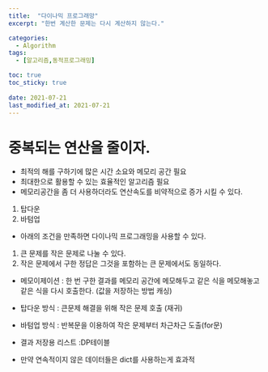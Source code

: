 ```yaml
---
title:  "다이나믹 프로그래망"
excerpt: "한번 계산한 문제는 다시 계산하지 않는다."

categories:
  - Algorithm
tags:
  - [알고리즘,동적프로그래밍]

toc: true
toc_sticky: true
 
date: 2021-07-21
last_modified_at: 2021-07-21
---
```


# 중복되는 연산을 줄이자. 

- 최적의 해를 구하기에 많은 시간 소요와 메모리 공간 필요
- 최대한으로 활용할 수 있는 효율적인 알고리즘 필요
- 메모리공간을 좀 더 사용하더라도 연산속도를 비약적으로 증가 시킬 수 있다. 

1. 탑다운
2. 바텀업


- 아래의 조건을 만족하면 다이나믹 프로그래밍을 사용할 수 있다. 
1. 큰 문제를 작은 문제로 나눌 수 있다. 
2. 작은 문제에서 구한 정답은 그것을 포함하는 큰 문제에서도 동일하다. 

- 메모이제이션 : 한 번 구한 결과를 메모리 공간에 메모해두고 같은 식을 메모해놓고 같은 식을 다시 호출한다. (값을 저장하는 방법 캐싱)


- 탑다운 방식 : 큰문제 해결을 위해 작은 문제 호출 (재귀)
- 바텀업 방식 : 반복문을 이용하여 작은 문제부터 차근차근 도출(for문)
- 결과 저장용 리스트 :DP테이블 
- 만약 연속적이지 않은 데이터들은 dict를 사용하는게 효과적

